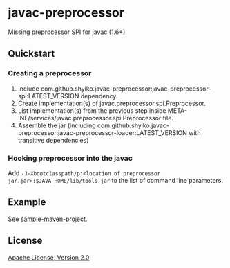 # javac-preprocessor

Missing preprocessor SPI for javac (1.6+).

## Quickstart

### Creating a preprocessor

1. Include com.github.shyiko.javac-preprocessor:javac-preprocessor-spi:LATEST_VERSION dependency.
2. Create implementation(s) of javac.preprocessor.spi.Preprocessor.
3. List implementation(s) from the previous step inside META-INF/services/javac.preprocessor.spi.Preprocessor file.
4. Assemble the jar (including com.github.shyiko.javac-preprocessor:javac-preprocessor-loader:LATEST_VERSION with transitive dependencies)

### Hooking preprocessor into the javac

Add `-J-Xbootclasspath/p:<location of preprocessor jar.jar>:$JAVA_HOME/lib/tools.jar` to the list of command line parameters.

## Example

See [sample-maven-project](https://github.com/shyiko/javac-preprocessor/tree/master/supplement/string-interpolation-example).

## License

[Apache License, Version 2.0](http://www.apache.org/licenses/LICENSE-2.0)